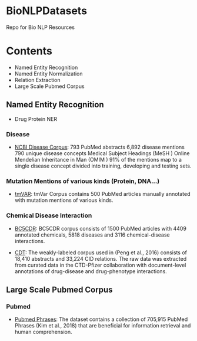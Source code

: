 # BioNLPDatasets
Repo for Bio NLP Resources

# Contents
* Named Entity Recognition
* Named Entity Normalization
* Relation Extraction
* Large Scale Pubmed Corpus

## Named Entity Recognition
* Drug Protein NER
### Disease

* [NCBI Disease Corpus](https://www.ncbi.nlm.nih.gov/CBBresearch/Dogan/DISEASE/): 793 PubMed abstracts
6,892 disease mentions
790 unique disease concepts
Medical Subject Headings (MeSH )
Online Mendelian Inheritance in Man (OMIM )
91% of the mentions map to a single disease concept
divided into training, developing and testing sets.

### Mutation Mentions of various kinds (Protein, DNA...)

* [tmVAR](https://www.ncbi.nlm.nih.gov/CBBresearch/Lu/Demo/tmTools/download/tmVar/tmVarCorpus.zip): tmVar Corpus contains 500 PubMed articles manually annotated with mutation mentions of various kinds.

### Chemical Disease Interaction

* [BC5CDR](): BC5CDR corpus consists of 1500 PubMed articles with 4409 annotated chemicals, 5818 diseases and 3116 chemical-disease interactions.

* [CDT](): The weakly-labeled corpus used in (Peng et al., 2016) consists of 18,410 abstracts and 33,224 CID relations. The raw data was extracted from curated data in the CTD-Pfizer collaboration with document-level annotations of drug-disease and drug-phenotype interactions.

## Large Scale Pubmed Corpus

### Pubmed

* [Pubmed Phrases](https://ftp.ncbi.nlm.nih.gov/pub/lu/PubMedPhrase/PubMed_Phrases.tar.gz): The dataset contains a collection of 705,915 PubMed Phrases (Kim et al., 2018) that are beneficial for information retrieval and human comprehension. 
